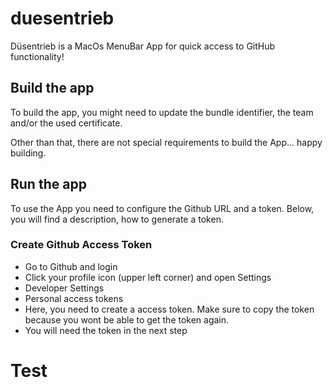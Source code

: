 # duesentrieb
Düsentrieb is a MacOs MenuBar App for quick access to GitHub functionality!

## Build the app

To build the app, you might need to update the bundle identifier, the team and/or the used certificate.

Other than that, there are not special requirements to build the App... happy building.


## Run the app

To use the App you need to configure the Github URL and a token. Below, you will find a description, how to generate a token.

### Create Github Access Token

* Go to Github and login
* Click your profile icon (upper left corner) and open Settings
* Developer Settings
* Personal access tokens
* Here, you need to create a access token. Make sure to copy the token because you wont be able to get the token again.
* You will need the token in the next step

# Test
